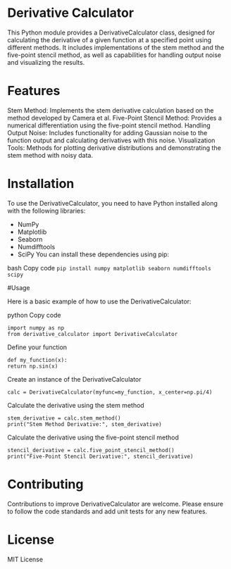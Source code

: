 # Derivative Calculator

This Python module provides a DerivativeCalculator class, designed for calculating the derivative of a given function at a specified point using different methods. It includes implementations of the stem method and the five-point stencil method, as well as capabilities for handling output noise and visualizing the results.

# Features

Stem Method: Implements the stem derivative calculation based on the method developed by Camera et al.
Five-Point Stencil Method: Provides a numerical differentiation using the five-point stencil method.
Handling Output Noise: Includes functionality for adding Gaussian noise to the function output and calculating derivatives with this noise.
Visualization Tools: Methods for plotting derivative distributions and demonstrating the stem method with noisy data.

# Installation

To use the DerivativeCalculator, you need to have Python installed along with the following libraries:

- NumPy
- Matplotlib
- Seaborn
- Numdifftools
- SciPy
You can install these dependencies using pip:

bash
Copy code
`pip install numpy matplotlib seaborn numdifftools scipy`

#Usage

Here is a basic example of how to use the DerivativeCalculator:

python
Copy code
```
import numpy as np
from derivative_calculator import DerivativeCalculator
```



Define your function
```
def my_function(x):
return np.sin(x)
```

Create an instance of the DerivativeCalculator
```
calc = DerivativeCalculator(myfunc=my_function, x_center=np.pi/4)
```

Calculate the derivative using the stem method
```
stem_derivative = calc.stem_method()
print("Stem Method Derivative:", stem_derivative)
```

Calculate the derivative using the five-point stencil method
```
stencil_derivative = calc.five_point_stencil_method()
print("Five-Point Stencil Derivative:", stencil_derivative)
```

# Contributing

Contributions to improve DerivativeCalculator are welcome. Please ensure to follow the code standards and add unit tests for any new features.

# License

MIT License
